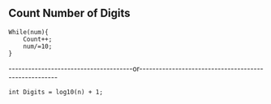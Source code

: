 ## Count Number of Digits
```
While(num){
    Count++;
    num/=10;
}
```
--------------------------------------or-----------------------------------------------------
```
int Digits = log10(n) + 1;
```


